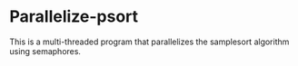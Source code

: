 # Parallelize-psort
This is a multi-threaded program that parallelizes the samplesort algorithm using semaphores. 
